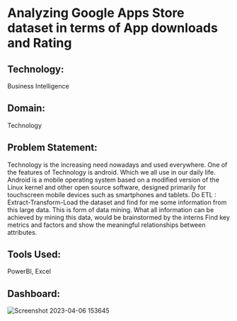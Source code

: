 # Analyzing Google Apps Store dataset in terms of App downloads and Rating
## Technology: 
Business Intelligence
## Domain: 
Technology
## Problem Statement: 
Technology is the increasing need nowadays and used everywhere. One of the features of Technology is android. Which we all use in our daily life. Android is a mobile operating system based on a modified version of the Linux kernel and other open source software, designed primarily for touchscreen mobile devices such as smartphones and tablets.
Do ETL : Extract-Transform-Load the dataset and find for me some information from this large data. This is form of data mining.
What all information can be achieved by mining this data, would be brainstormed by the interns
Find key metrics and factors and show the meaningful relationships between attributes. 
## Tools Used:
PowerBI, Excel
## Dashboard:
 ![Screenshot 2023-04-06 153645](https://user-images.githubusercontent.com/91933051/230345886-7ac8326f-8741-4c43-95ff-165406b5b49e.png)
